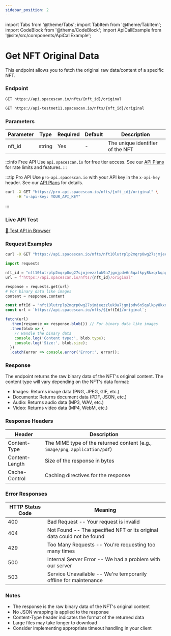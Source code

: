 ```yaml
---
sidebar_position: 2
---
```

import Tabs from '@theme/Tabs';
import TabItem from '@theme/TabItem';
import CodeBlock from '@theme/CodeBlock';
import ApiCallExample from '@site/src/components/ApiCallExample';

# Get NFT Original Data

This endpoint allows you to fetch the original raw data/content of a specific NFT.

### Endpoint

<Tabs>
  <TabItem value="mainnet" label="Mainnet">

```bash
GET https://api.spacescan.io/nfts/{nft_id}/original
```

  </TabItem>
  <TabItem value="testnet" label="Testnet">

```bash
GET https://api-testnet11.spacescan.io/nfts/{nft_id}/original
```

  </TabItem>
</Tabs>

### Parameters

| Parameter | Type | Required | Default | Description |
|-----------|------|----------|---------|-------------|
| nft_id | string | Yes | - | The unique identifier of the NFT |

:::info Free API
Use `api.spacescan.io` for free tier access. See our [API Plans](https://spacescan.io/apis#plans) for rate limits and features.
:::

:::tip Pro API
Use `pro-api.spacescan.io` with your API key in the `x-api-key` header. See our [API Plans](https://spacescan.io/apis#plans) for details.

```bash
curl -X GET "https://pro-api.spacescan.io/nfts/{nft_id}/original" \
     -H "x-api-key: YOUR_API_KEY"
```
:::

### Live API Test

<Tabs>
  <TabItem value="mainnet" label="Mainnet">
    <a href="https://api.spacescan.io/nfts/nft10lutrplp2mqrp0wg27sjmjeezzluk9a7jgmjpdv6n5qalkpy8kxqrkqag7/original" target="_blank" rel="noopener noreferrer" className="api-test-button">
      🚀 Test API in Browser
    </a>
  </TabItem>
</Tabs>

### Request Examples

<Tabs>
  <TabItem value="curl" label="cURL">

```bash
curl -X GET "https://api.spacescan.io/nfts/nft10lutrplp2mqrp0wg27sjmjeezzluk9a7jgmjpdv6n5qalkpy8kxqrkqag7/original"
```

  </TabItem>
  <TabItem value="python" label="Python">

```python
import requests

nft_id = "nft10lutrplp2mqrp0wg27sjmjeezzluk9a7jgmjpdv6n5qalkpy8kxqrkqag7"
url = f"https://api.spacescan.io/nfts/{nft_id}/original"

response = requests.get(url)
# For binary data like images
content = response.content
```

  </TabItem>
  <TabItem value="javascript" label="JavaScript">

```javascript
const nftId = "nft10lutrplp2mqrp0wg27sjmjeezzluk9a7jgmjpdv6n5qalkpy8kxqrkqag7";
const url = `https://api.spacescan.io/nfts/${nftId}/original`;

fetch(url)
  .then(response => response.blob()) // For binary data like images
  .then(blob => {
    // Handle the binary data
    console.log('Content type:', blob.type);
    console.log('Size:', blob.size);
  })
  .catch(error => console.error('Error:', error));
```

  </TabItem>
</Tabs>

### Response

The endpoint returns the raw binary data of the NFT's original content. The content type will vary depending on the NFT's data format:

- Images: Returns image data (PNG, JPEG, GIF, etc.)
- Documents: Returns document data (PDF, JSON, etc.)
- Audio: Returns audio data (MP3, WAV, etc.)
- Video: Returns video data (MP4, WebM, etc.)

### Response Headers

| Header | Description |
|--------|-------------|
| Content-Type | The MIME type of the returned content (e.g., `image/png`, `application/pdf`) |
| Content-Length | Size of the response in bytes |
| Cache-Control | Caching directives for the response |

### Error Responses

| HTTP Status Code | Meaning |
|-----------------|---------|
| 400 | Bad Request -- Your request is invalid |
| 404 | Not Found -- The specified NFT or its original data could not be found |
| 429 | Too Many Requests -- You're requesting too many times |
| 500 | Internal Server Error -- We had a problem with our server |
| 503 | Service Unavailable -- We're temporarily offline for maintenance |

### Notes

- The response is the raw binary data of the NFT's original content
- No JSON wrapping is applied to the response
- Content-Type header indicates the format of the returned data
- Large files may take longer to download
- Consider implementing appropriate timeout handling in your client 